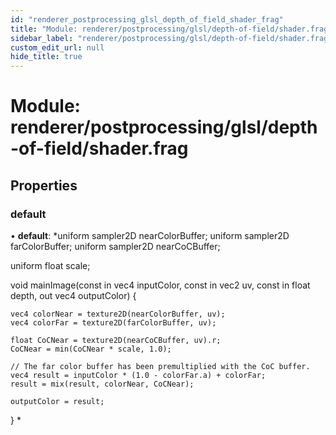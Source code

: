```yaml
---
id: "renderer_postprocessing_glsl_depth_of_field_shader_frag"
title: "Module: renderer/postprocessing/glsl/depth-of-field/shader.frag"
sidebar_label: "renderer/postprocessing/glsl/depth-of-field/shader.frag"
custom_edit_url: null
hide_title: true
---
```


# Module: renderer/postprocessing/glsl/depth-of-field/shader.frag

## Properties

### default

• **default**: *uniform sampler2D nearColorBuffer;
uniform sampler2D farColorBuffer;
uniform sampler2D nearCoCBuffer;

uniform float scale;

void mainImage(const in vec4 inputColor, const in vec2 uv, const in float depth, out vec4 outputColor) {

	vec4 colorNear = texture2D(nearColorBuffer, uv);
	vec4 colorFar = texture2D(farColorBuffer, uv);

	float CoCNear = texture2D(nearCoCBuffer, uv).r;
	CoCNear = min(CoCNear * scale, 1.0);

	// The far color buffer has been premultiplied with the CoC buffer.
	vec4 result = inputColor * (1.0 - colorFar.a) + colorFar;
	result = mix(result, colorNear, CoCNear);

	outputColor = result;

}
*
